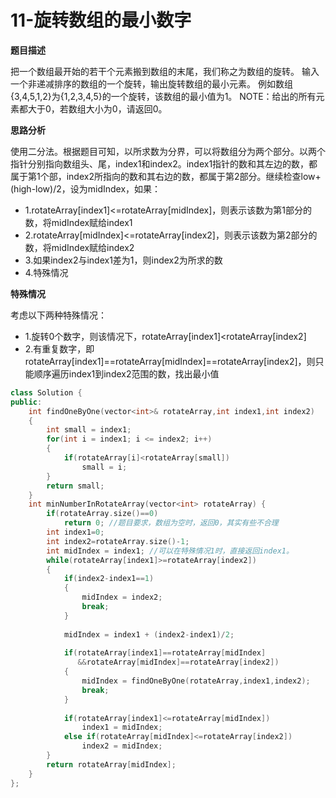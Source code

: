 # 11-旋转数组的最小数字

**题目描述**

把一个数组最开始的若干个元素搬到数组的末尾，我们称之为数组的旋转。  输入一个非递减排序的数组的一个旋转，输出旋转数组的最小元素。
例如数组{3,4,5,1,2}为{1,2,3,4,5}的一个旋转，该数组的最小值为1。  NOTE：给出的所有元素都大于0，若数组大小为0，请返回0。

**思路分析**

使用二分法。根据题目可知，以所求数为分界，可以将数组分为两个部分。以两个指针分别指向数组头、尾，index1和index2。index1指针的数和其左边的数，都属于第1个部，index2所指向的数和其右边的数，都属于第2部分。继续检查low+(high-low)/2，设为midIndex，如果：

- 1.rotateArray[index1]<=rotateArray[midIndex]，则表示该数为第1部分的数，将midIndex赋给index1
- 2.rotateArray[midIndex]<=rotateArray[index2]，则表示该数为第2部分的数，将midIndex赋给index2
- 3.如果index2与index1差为1，则index2为所求的数
- 4.特殊情况

**特殊情况**

考虑以下两种特殊情况：

- 1.旋转0个数字，则该情况下，rotateArray[index1]<rotateArray[index2]
- 2.有重复数字，即rotateArray[index1]==rotateArray[midIndex]==rotateArray[index2]，则只能顺序遍历index1到index2范围的数，找出最小值

```c++
class Solution {
public:
    int findOneByOne(vector<int>& rotateArray,int index1,int index2)
    {
        int small = index1;
        for(int i = index1; i <= index2; i++)
        {
            if(rotateArray[i]<rotateArray[small])
                small = i;
        }
        return small;
    }
    int minNumberInRotateArray(vector<int> rotateArray) {
        if(rotateArray.size()==0)
            return 0; //题目要求，数组为空时，返回0，其实有些不合理
        int index1=0;
        int index2=rotateArray.size()-1;
        int midIndex = index1; //可以在特殊情况1时，直接返回index1。
        while(rotateArray[index1]>=rotateArray[index2])
        {
            if(index2-index1==1)
            {
                midIndex = index2;
                break;
            }
            
            midIndex = index1 + (index2-index1)/2;
            
            if(rotateArray[index1]==rotateArray[midIndex]
               &&rotateArray[midIndex]==rotateArray[index2])
            {
                midIndex = findOneByOne(rotateArray,index1,index2);
                break;
            }
            
            if(rotateArray[index1]<=rotateArray[midIndex])
				index1 = midIndex;
            else if(rotateArray[midIndex]<=rotateArray[index2])
            	index2 = midIndex;     
        }
        return rotateArray[midIndex];
    }
};
```



